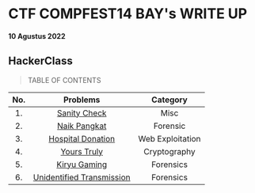 # CTF COMPFEST14 BAY's WRITE UP
#### 10 Agustus 2022

## HackerClass

> TABLE OF CONTENTS


|No.|Problems|Category|
|:-:|:------:|:------:|
|1. |[Sanity Check](https://github.com/jon-brandy/COMPFEST14-BAY-WU/blob/d0960e74f566b12d23014157353132ab54c6cf0d/Asset/Misc/Sanity%20Check/README.md)|Misc|
|2. |[Naik Pangkat](https://github.com/jon-brandy/COMPFEST14-BAY-WU/blob/865fd975c7c2c25384f340c14117f12dec450e43/Asset/Forensics/Naik%20Pangkat/README.md)|Forensic|
|3. |[Hospital Donation](https://github.com/jon-brandy/COMPFEST14-BAY-WU/blob/93151cb4a3cd8307a5d4aeffd31bc928ec7bf239/Asset/Web%20Exploitation/Hospital%20Donation/README.md)|Web Exploitation|
|4. |[Yours Truly](https://github.com/jon-brandy/COMPFEST14-BAY-WU/blob/44430dbde8f37af1a6cd8a2b27055deaa77322c4/Asset/Cryptography/Yours%20Truly/README.md)|Cryptography|
|5. |[Kiryu Gaming](https://github.com/jon-brandy/COMPFEST14-BAY-WU/blob/27c12067f80cdf8793c5b697e603747f6cf3476b/Asset/Forensics/Kiryu%20Gaming/README.md)|Forensics|
|6. |[Unidentified Transmission](https://github.com/jon-brandy/COMPFEST14-BAY-WU/blob/1ea1452708799f9efce487d7de1bdb2b3358c194/Asset/Forensics/Unidentified%20Transmission/README.md)|Forensics|

